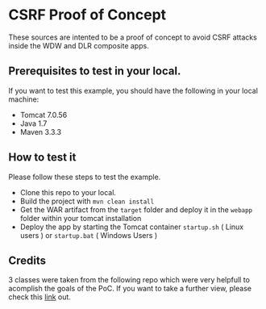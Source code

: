 # CSRF Proof of Concept
These sources are intented to be a proof of concept to avoid CSRF attacks inside the WDW and DLR composite apps.

## Prerequisites to test in your local.
If you want to test this example, you should have the following in your local machine:
  - Tomcat 7.0.56
  - Java 1.7
  - Maven 3.3.3


## How to test it
Please follow these steps to test the example.
  - Clone this repo to your local.
  - Build the project with `mvn clean install`
  - Get the WAR artifact from the `target` folder and deploy it in the `webapp` folder within your tomcat installation
  - Deploy the app by starting the Tomcat container `startup.sh` ( Linux users ) or `startup.bat` ( Windows Users )


## Credits
3 classes were taken from the following repo which were very helpfull to acomplish the goals of the PoC. If you want to take a further view, please check this [link](https://github.com/eyal-lupu/eyallupu-blog) out.
